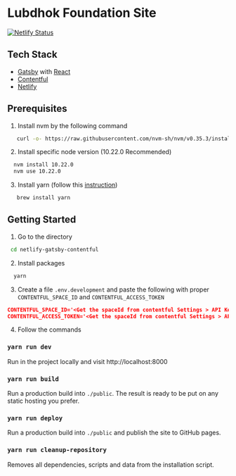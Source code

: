 # Lubdhok Foundation Site
[![Netlify Status](https://api.netlify.com/api/v1/badges/dd7ce725-49c3-4df7-9ab8-9e488736c604/deploy-status)](https://app.netlify.com/sites/lubhdhok-foundation-dev/deploys)

## Tech Stack
- [Gatsby](https://www.gatsbyjs.org/) with [React](https://reactjs.org/)
- [Contentful](https://www.contentful.com)
- [Netlify](https://www.netlify.com)

## Prerequisites

1. Install nvm by the following command

```bash
   curl -o- https://raw.githubusercontent.com/nvm-sh/nvm/v0.35.3/install.sh | bash
```

2. Install specific node version (10.22.0 Recommended)

```bash
  nvm install 10.22.0
  nvm use 10.22.0
```
3. Install yarn (follow this [instruction](https://classic.yarnpkg.com/en/docs/install))

```bash
   brew install yarn
```

## Getting Started

1. Go to the directory

```bash
 cd netlify-gatsby-contentful 
```

2. Install packages

```bash
  yarn
```

3. Create a file `.env.development` and paste the following with proper `CONTENTFUL_SPACE_ID` and `CONTENTFUL_ACCESS_TOKEN`

```json
CONTENTFUL_SPACE_ID='<Get the spaceId from contentful Settings > API Keys > Content Delivery Token'
CONTENTFUL_ACCESS_TOKEN='<Get the spaceId from contentful Settings > API Keys > Content Delivery Token>'
```
4. Follow the commands

### `yarn run dev`

Run in the project locally and visit http://localhost:8000

### `yarn run build`

Run a production build into `./public`. The result is ready to be put on any static hosting you prefer.

### `yarn run deploy`

Run a production build into `./public` and publish the site to GitHub pages.

### `yarn run cleanup-repository`

Removes all dependencies, scripts and data from the installation script.


